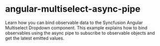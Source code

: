 # angular-multiselect-async-pipe
Learn how you can bind observable data to the Syncfusion Angular Multiselect Dropdown component. This example explains how to bind observables using the async pipe to subscribe to observable objects and get the latest emitted values.

